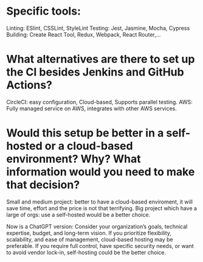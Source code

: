 # Specific tools: 
Linting: ESlint, CSSLint, StyleLint 
Testing: Jest, Jasmine, Mocha, Cypress
Building: Create React Tool, Redux, Webpack, React Router,...

# What alternatives are there to set up the CI besides Jenkins and GitHub Actions?
CircleCI: easy configuration, Cloud-based, Supports parallel testing.
AWS: Fully managed service on AWS, integrates with other AWS services.

# Would this setup be better in a self-hosted or a cloud-based environment? Why? What information would you need to make that decision?
Small and medium project: better to have a cloud-based enviroment, it will save time, effort and the price is not that terrifying. 
Big project which have a large of orgs: use a self-hosted would be a better choice. 

Now is a ChatGPT version:
Consider your organization’s goals, technical expertise, budget, and long-term vision.
If you prioritize flexibility, scalability, and ease of management, cloud-based hosting may be preferable.
If you require full control, have specific security needs, or want to avoid vendor lock-in, self-hosting could be the better choice.